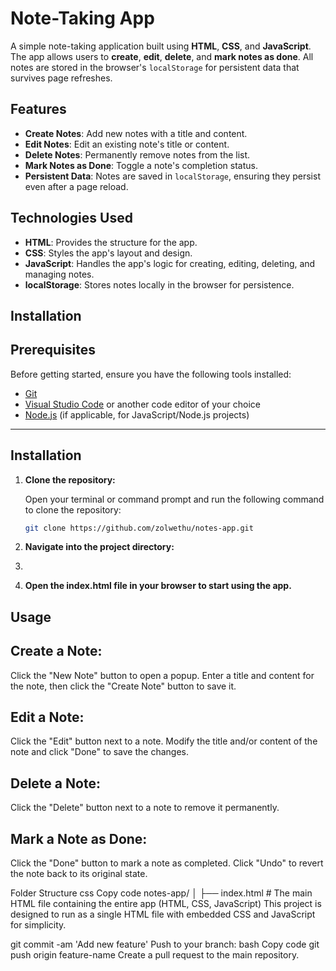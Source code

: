 # Note-Taking App

A simple note-taking application built using **HTML**, **CSS**, and **JavaScript**. The app allows users to **create**, **edit**, **delete**, and **mark notes as done**. All notes are stored in the browser's `localStorage` for persistent data that survives page refreshes.

## Features

- **Create Notes**: Add new notes with a title and content.
- **Edit Notes**: Edit an existing note's title or content.
- **Delete Notes**: Permanently remove notes from the list.
- **Mark Notes as Done**: Toggle a note's completion status.
- **Persistent Data**: Notes are saved in `localStorage`, ensuring they persist even after a page reload.

## Technologies Used

- **HTML**: Provides the structure for the app.
- **CSS**: Styles the app's layout and design.
- **JavaScript**: Handles the app's logic for creating, editing, deleting, and managing notes.
- **localStorage**: Stores notes locally in the browser for persistence.

## Installation

## Prerequisites


Before getting started, ensure you have the following tools installed:
- [Git](https://git-scm.com/)
- [Visual Studio Code](https://code.visualstudio.com/) or another code editor of your choice
- [Node.js](https://nodejs.org/) (if applicable, for JavaScript/Node.js projects)

---

## Installation

1. **Clone the repository:**

   Open your terminal or command prompt and run the following command to clone the repository:

   ```bash
   git clone https://github.com/zolwethu/notes-app.git
   
2. **Navigate into the project directory:**
3. 
4. **Open the index.html file in your browser to start using the app.**

## Usage

## Create a Note:


Click the "New Note" button to open a popup.
Enter a title and content for the note, then click the "Create Note" button to save it.

## Edit a Note:

Click the "Edit" button next to a note.
Modify the title and/or content of the note and click "Done" to save the changes.

## Delete a Note:

Click the "Delete" button next to a note to remove it permanently.

## Mark a Note as Done:

Click the "Done" button to mark a note as completed.
Click "Undo" to revert the note back to its original state.

Folder Structure
css
Copy code
notes-app/
│
├── index.html      # The main HTML file containing the entire app (HTML, CSS, JavaScript)
This project is designed to run as a single HTML file with embedded CSS and JavaScript for simplicity.

git commit -am 'Add new feature'
Push to your branch:
bash
Copy code
git push origin feature-name
Create a pull request to the main repository.

